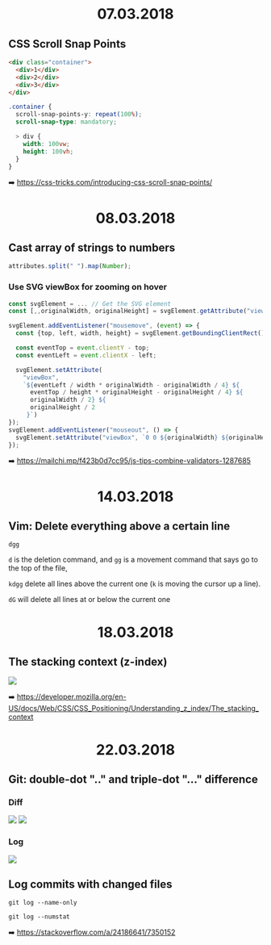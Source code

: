 <h1 align="center">07.03.2018</h1>

## CSS Scroll Snap Points

```html
<div class="container">
  <div>1</div>
  <div>2</div>
  <div>3</div>
</div>
```

```css
.container {
  scroll-snap-points-y: repeat(100%);
  scroll-snap-type: mandatory;

  > div {
    width: 100vw;
    height: 100vh;
  }
}
```

:arrow_right: https://css-tricks.com/introducing-css-scroll-snap-points/

<h1 align="center">08.03.2018</h1>

## Cast array of strings to numbers

```js
attributes.split(" ").map(Number);
```

### Use SVG viewBox for zooming on hover

```js
const svgElement = ... // Get the SVG element
const [,,originalWidth, originalHeight] = svgElement.getAttribute("viewBox").split(" ").map(Number);

svgElement.addEventListener("mousemove", (event) => {
  const {top, left, width, height} = svgElement.getBoundingClientRect();

  const eventTop = event.clientY - top;
  const eventLeft = event.clientX - left;

  svgElement.setAttribute(
    "viewBox", 
    `${eventLeft / width * originalWidth - originalWidth / 4} ${
      eventTop / height * originalHeight - originalHeight / 4} ${
      originalWidth / 2} ${
      originalHeight / 2
     }`)
});
svgElement.addEventListener("mouseout", () => {
  svgElement.setAttribute("viewBox", `0 0 ${originalWidth} ${originalHeight}`);
});
```

:arrow_right: https://mailchi.mp/f423b0d7cc95/js-tips-combine-validators-1287685

<h1 align="center">14.03.2018</h1>

## Vim: Delete everything above a certain line

```
dgg
```

`d` is the deletion command, and `gg` is a movement command that says go to the top of the file,

`kdgg` delete all lines above the current one (`k` is moving the cursor up a line).

`dG` will delete all lines at or below the current one

<h1 align="center">18.03.2018</h1>

## The stacking context (z-index)

![](https://developer.mozilla.org/@api/deki/files/913/=Understanding_zindex_04.png)

:arrow_right: https://developer.mozilla.org/en-US/docs/Web/CSS/CSS_Positioning/Understanding_z_index/The_stacking_context


<h1 align="center">22.03.2018</h1>

## Git: double-dot ".." and triple-dot "..." difference

### Diff

![](https://i.stack.imgur.com/a8HHAm.png)
![](https://i.stack.imgur.com/6K2Rlm.png)

### Log

![](https://image.slidesharecdn.com/gitshakespearemergingrebasing-150902074501-lva1-app6891/95/grokking-git-with-shakespeare-14-638.jpg)

## Log commits with changed files
```git
git log --name-only
```
```git
git log --numstat
```

:arrow_right: https://stackoverflow.com/a/24186641/7350152
